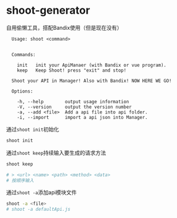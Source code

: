 # shoot-generator

自用偷懒工具，搭配Bandix使用（但是现在没有）

```
  Usage: shoot <command>


  Commands:

    init   init your ApiManaer (with Bandix or vue program).
    keep   Keep Shoot! press "exit" and stop!

  Shoot your API in Manager! Also with Bandix! NOW HERE WE GO!

  Options:

    -h, --help        output usage information
    -V, --version     output the version number
    -a, --add <file>  Add a api file into api folder.
    -i, --import      import a api json into Manager.
```

通过`shoot init`初始化
```sh
shoot init
```

通过`shoot keep`持续输入要生成的请求方法
```sh
shoot keep

# > <url> <name> <path> <method> <data>
# 按顺序输入
```

通过`shoot -a`添加api模块文件
```sh
shoot -a <file>
# shoot -a defaultApi.js
```